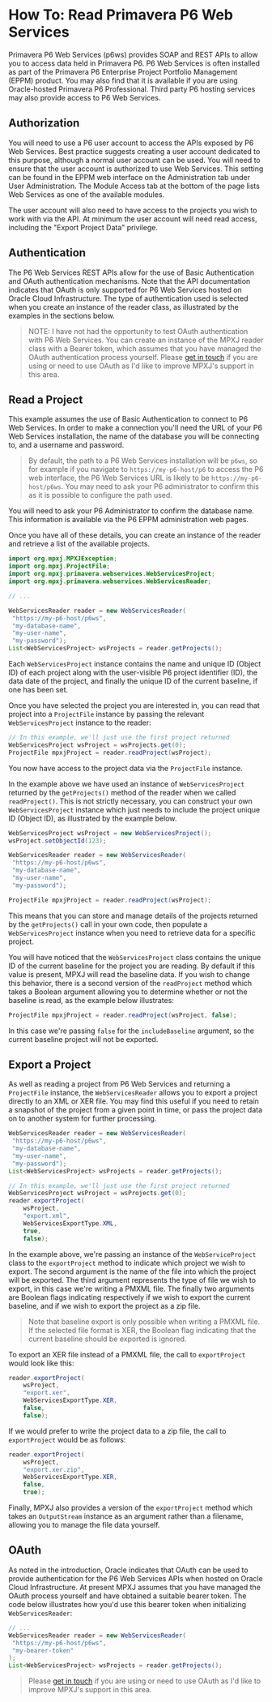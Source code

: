 # How To: Read Primavera P6 Web Services

Primavera P6 Web Services (p6ws) provides SOAP and REST APIs to allow you to
access data held in Primavera P6. P6 Web Services is often installed as part of
the Primavera P6 Enterprise Project Portfolio Management (EPPM) product. You
may also find that it is available if you are using Oracle-hosted Primavera P6
Professional. Third party P6 hosting services may also provide access to P6 Web
Services.

## Authorization

You will need to use a P6 user account to access the APIs exposed by P6 Web
Services. Best practice suggests creating a user account dedicated to this
purpose, although a normal user account can be used. You will need to ensure
that the user account is authorized to use Web Services. This setting can be
found in the EPPM web interface on the Administration tab under User
Administration. The Module Access tab at the bottom of the page lists Web
Services as one of the available modules.

The user account will also need to have access to the projects you wish to work
with via the API. At minimum the user account will need read access, including
the "Export Project Data" privilege.

## Authentication

The P6 Web Services REST APIs allow for the use of Basic Authentication and
OAuth authentication mechanisms. Note that the API documentation indicates that
OAuth is only supported for P6 Web Services hosted on Oracle Cloud
Infrastructure. The type of authentication used is selected when you create an
instance of the reader class, as illustrated by the examples in the sections
below.

> NOTE: I have not had the opportunity to test OAuth authentication with P6 Web Services.
> You can create an instance of the MPXJ reader class with a Bearer token,
> which assumes that
> you have managed the OAuth authentication process yourself. Please 
> [get in touch](mailto:jon@timephased.com)
> if you are using or need to use OAuth as I'd like to improve MPXJ's 
> support in this area.


## Read a Project

This example assumes the use of Basic Authentication to connect to P6 Web
Services. In order to make a connection you'll need the URL of your P6 Web
Services installation, the name of the database you will be connecting to, and
a username and password.

> By default, the path to a P6 Web Services installation will be `p6ws`,
> so for example if you navigate to `https://my-p6-host/p6` to access
> the P6 web interface, the P6 Web Services URL is likely to be 
> `https://my-p6-host/p6ws`. You may need to ask your P6 administrator to
> confirm this as it is possible to configure the path used.

You will need to ask your P6 Administrator to confirm the database name.
This information is available via the P6 EPPM administration web pages.

Once you have all of these details, you can create an instance of
the reader and retrieve a list of the available projects.

```java
import org.mpxj.MPXJException;
import org.mpxj.ProjectFile;
import org.mpxj.primavera.webservices.WebServicesProject;
import org.mpxj.primavera.webservices.WebServicesReader;

// ...

WebServicesReader reader = new WebServicesReader(
 "https://my-p6-host/p6ws",
 "my-database-name",
 "my-user-name",
 "my-password");
List<WebServicesProject> wsProjects = reader.getProjects();
```

Each `WebServicesProject` instance contains the name and unique ID (Object ID)
of each project along with the user-visible P6 project identifier (ID), the
data date of the project, and finally the unique ID of the current baseline,
if one has been set.

Once you have selected the project you are interested in, you can read that
project into a `ProjectFile` instance by passing the relevant
`WebServicesProject` instance to the reader:


```java
// In this example, we'll just use the first project returned
WebServicesProject wsProject = wsProjects.get(0);
ProjectFile mpxjProject = reader.readProject(wsProject);
```

You now have access to the project data via the `ProjectFile` instance.

In the example above we have used an instance of `WebServicesProject` returned
by the `getProjects()` method of the reader when we called `readProject()`.
This is not strictly necessary, you can construct your own
`WebServicesProject` instance which just needs to include the project unique
ID (Object ID), as illustrated by the example below.

```java
WebServicesProject wsProject = new WebServicesProject();
wsProject.setObjectId(123);

WebServicesReader reader = new WebServicesReader(
 "https://my-p6-host/p6ws",
 "my-database-name",
 "my-user-name",
 "my-password");

ProjectFile mpxjProject = reader.readProject(wsProject);
```

This means that you can store and manage details of the projects returned by the
`getProjects()` call in your own code, then populate a `WebServicesProject`
instance when you need to retrieve data for a specific project.

You will have noticed that the `WebServicesProject` class contains the unique ID
of the current baseline for the project you are reading. By default if this
value is present, MPXJ will read the baseline data. If you wish to
change this behavior, there is a second version of the `readProject` method
which takes a Boolean argument allowing you to determine whether or not the
baseline is read, as the example below illustrates:

```java
ProjectFile mpxjProject = reader.readProject(wsProject, false);
```
In this case we're passing `false` for the `includeBaseline` argument, so
the current baseline project will not be exported.

## Export a Project

As well as reading a project from P6 Web Services and returning a `ProjectFile`
instance, the `WebServicesReader` allows you to export a project directly to an
XML or XER file. You may find this useful if you need to retain a snapshot of
the project from a given point in time, or pass the project data on to another
system for further processing. 


```java
WebServicesReader reader = new WebServicesReader(
 "https://my-p6-host/p6ws",
 "my-database-name",
 "my-user-name",
 "my-password");
List<WebServicesProject> wsProjects = reader.getProjects();

// In this example, we'll just use the first project returned
WebServicesProject wsProject = wsProjects.get(0);
reader.exportProject(
	wsProject, 
	"export.xml", 
	WebServicesExportType.XML, 
	true, 
	false);
```

In the example above, we're passing an instance of the `WebServiceProject` class
to the `exportProject` method to indicate which project we wish to export. The
second argument is the name of the file into which the project will be
exported. The third argument represents the type of file we wish to export, in
this case we're writing a PMXML file. The finally two arguments are Boolean
flags indicating respectively if we wish to export the current baseline, and if
we wish to export the project as a zip file.

> Note that baseline export is only possible when writing a PMXML file.
> If the selected file format is XER, the Boolean flag indicating that the 
> current baseline should be exported is ignored.

To export an XER file instead of a PMXML file, the call to `exportProject`
would look like this:

```java
reader.exportProject(
	wsProject, 
	"export.xer", 
	WebServicesExportType.XER, 
	false, 
	false);
```

If we would prefer to write the project data to a zip file, the call to
`exportProject` would be as follows:

```java
reader.exportProject(
	wsProject, 
	"export.xer.zip", 
	WebServicesExportType.XER, 
	false, 
	true);
```

Finally, MPXJ also provides a version of the `exportProject` method which takes
an `OutputStream` instance as an argument rather than a filename, allowing you
to manage the file data yourself.

## OAuth

As noted in the introduction, Oracle indicates that OAuth can be used to provide
authentication for the P6 Web Services APIs when hosted on Oracle Cloud
Infrastructure. At present MPXJ assumes that you have managed the OAuth process
yourself and have obtained a suitable bearer token. The code below illustrates
how you'd use this bearer token when initializing `WebServicesReader`:

```java
// ...
WebServicesReader reader = new WebServicesReader(
 "https://my-p6-host/p6ws",
 "my-bearer-token"
);
List<WebServicesProject> wsProjects = reader.getProjects();
```

> Please [get in touch](mailto:jon@timephased.com)
> if you are using or need to use OAuth as I'd like to improve MPXJ's 
> support in this area.
